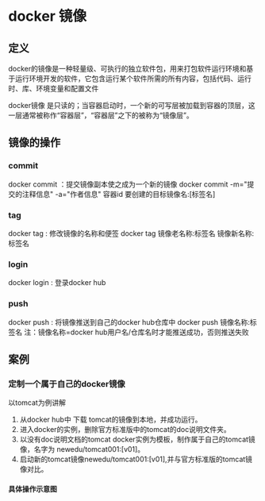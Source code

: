 # docker 镜像

## 定义

docker的镜像是一种轻量级、可执行的独立软件包，用来打包软件运行环境和基于运行环境开发的软件，它包含运行某个软件所需的所有内容，包括代码、运行时、库、环境变量和配置文件

docker镜像 是只读的；当容器启动时，一个新的可写层被加载到容器的顶层，这一层通常被称作“容器层”，“容器层”之下的被称为“镜像层”。

## 镜像的操作

### commit

docker commit ：提交镜像副本使之成为一个新的镜像
docker commit -m="提交的注释信息" -a="作者信息" 容器id 要创建的目标镜像名:[标签名]

### tag

docker tag : 修改镜像的名称和便签
docker tag  镜像老名称:标签名  镜像新名称:标签名

### login

docker login : 登录docker hub

### push

docker push : 将镜像推送到自己的docker hub仓库中
docker push  镜像名称:标签名
注：镜像名称=docker hub用户名/仓库名时才能推送成功，否则推送失败

## 案例

### 定制一个属于自己的docker镜像

以tomcat为例讲解

1. 从docker hub中 下载 tomcat的镜像到本地，并成功运行。
2. 进入docker的实例，删除官方标准版中的tomcat的doc说明文件夹。
3. 以没有doc说明文档的tomcat docker实例为模板，制作属于自己的tomcat镜像，名字为 newedu/tomcat001:[v01]。
4. 启动新的tomcat镜像newedu/tomcat001:[v01],并与官方标准版的tomcat镜像对比。

#### 具体操作示意图
